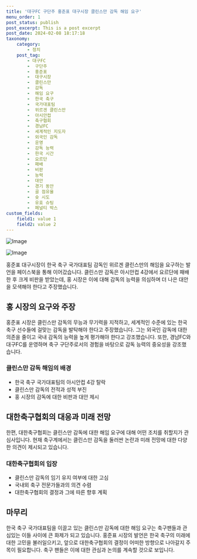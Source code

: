 ```yaml
---
title: '대구FC 구단주 홍준표 대구시장 클린스만 감독 해임 요구'
menu_order: 1
post_status: publish
post_excerpt: This is a post excerpt
post_date: 2024-02-08 18:17:18
taxonomy:
    category:
        - 정치
    post_tag:
        - 대구FC
        -  구단주
        -  홍준표
        -  대구시장
        -  클린스만
        -  감독
        -  해임 요구
        -  한국 축구
        -  국가대표팀
        -  위르겐 클린스만
        -  아시안컵
        -  축구협회
        -  경남FC
        -  세계적인 지도자
        -  외국인 감독
        -  운영
        -  감독 능력
        -  한국 시간
        -  요르단
        -  패배
        -  비판
        -  능력
        -  대안
        -  경기 동안
        -  골 점유율
        -  슛 시도
        -  유효 슈팅
        -  페널티 박스
custom_fields:
    field1: value 1
    field2: value 2
---
```


![Image](https://imgnews.pstatic.net/image/023/2024/02/08/0003815776_001_20240208153701073.jpg?type=w647)

![Image](https://imgnews.pstatic.net/image/023/2024/02/08/0003815776_002_20240208153701116.jpg?type=w647)

홍준표 대구시장이 한국 축구 국가대표팀 감독인 위르겐 클린스만의 해임을 요구하는 발언을 페이스북을 통해 이어갔습니다. 클린스만 감독은 아시안컵 4강에서 요르단에 패배한 후 크게 비판을 받았는데, 홍 시장은 이에 대해 감독의 능력을 의심하며 더 나은 대안을 모색해야 한다고 주장했습니다.
## 홍 시장의 요구와 주장
홍준표 시장은 클린스만 감독의 무능과 무기력을 지적하고, 세계적인 수준에 있는 한국 축구 선수들에 걸맞는 감독을 발탁해야 한다고 주장했습니다. 그는 외국인 감독에 대한 의존을 줄이고 국내 감독의 능력을 높게 평가해야 한다고 강조했습니다. 또한, 경남FC와 대구FC를 운영하며 축구 구단주로서의 경험을 바탕으로 감독 능력의 중요성을 강조했습니다.
### 클린스만 감독 해임의 배경
- 한국 축구 국가대표팀의 아시안컵 4강 탈락
- 클린스만 감독의 전적과 성적 부진
- 홍 시장의 감독에 대한 비판과 대안 제시
## 대한축구협회의 대응과 미래 전망
한편, 대한축구협회는 클린스만 감독에 대한 해임 요구에 대해 어떤 조치를 취할지가 관심사입니다. 현재 축구계에서는 클린스만 감독을 둘러싼 논란과 미래 전망에 대한 다양한 의견이 제시되고 있습니다.
### 대한축구협회의 입장
- 클린스만 감독의 임기 유지 여부에 대한 고심
- 국내외 축구 전문가들과의 의견 수렴
- 대한축구협회의 결정과 그에 따른 향후 계획
## 마무리
한국 축구 국가대표팀을 이끌고 있는 클린스만 감독에 대한 해임 요구는 축구팬들과 관심있는 이들 사이에 큰 화제가 되고 있습니다. 홍준표 시장의 발언은 한국 축구의 미래에 대한 고민을 불러일으키고, 앞으로 대한축구협회의 결정이 어떠한 방향으로 나아갈지 주목이 필요합니다. 축구 팬들은 이에 대한 관심과 논의를 계속할 것으로 보입니다.
